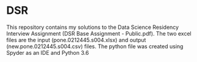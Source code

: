 # DSR

This repository contains my solutions to the Data Science Residency Interview Assignment (DSR Base Assignment - Public.pdf).
The two excel files are the input (pone.0212445.s004.xlsx) and output (new.pone.0212445.s004.csv) files.
The python file was created using Spyder as an IDE and Python 3.6
